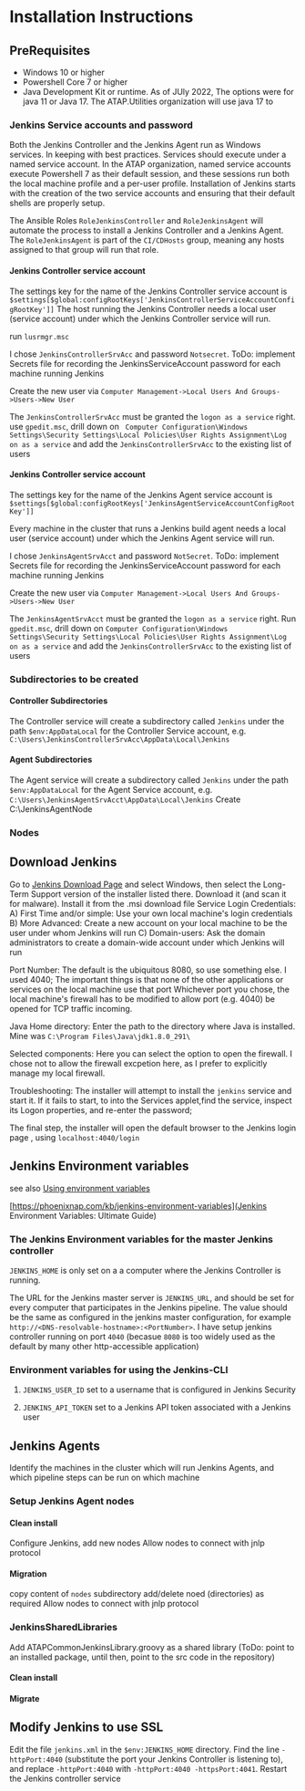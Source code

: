 # Installation Instructions

## PreRequisites

* Windows 10 or higher
* Powershell Core 7 or higher
* Java Development Kit or runtime. As of JUly 2022, The options were for java 11 or Java 17. The ATAP.Utilities organization will use java 17 to

### Jenkins Service accounts and password

Both the Jenkins Controller and the Jenkins Agent run as Windows services. In keeping with best practices. Services should execute under a named service account. In the ATAP organization, named service accounts execute Powershell 7 as their default session, and these sessions run both the local machine profile and a per-user profile. Installation of Jenkins starts with the creation of the two service accounts and ensuring that their default shells are properly setup.

The Ansible Roles `RoleJenkinsController` and `RoleJenkinsAgent` will automate the process to install a Jenkins Controller and a Jenkins Agent. The `RoleJenkinsAgent` is part of the `CI/CDHosts` group, meaning any hosts assigned to that group will run that role.

#### Jenkins Controller service account

The settings key for the name of the Jenkins Controller service account is `$settings[$global:configRootKeys['JenkinsControllerServiceAccountConfigRootKey']]`
The host running the Jenkins Controller needs a local user (service account) under which the Jenkins Controller service will run.

   run `lusrmgr.msc`

I chose `JenkinsControllerSrvAcc` and password `Notsecret`. ToDo: implement Secrets file for recording the JenkinsServiceAccount password for each machine running Jenkins

Create the new user via `Computer Management->Local Users And Groups->Users->New User`

The `JenkinsControllerSrvAcc` must be granted the `logon as a service` right. use `gpedit.msc`, drill down on ` Computer Configuration\Windows Settings\Security Settings\Local Policies\User Rights Assignment\Log on as a service` and add the `JenkinsControllerSrvAcc` to the existing list of users

#### Jenkins Controller service account

The settings key for the name of the Jenkins Agent service account is `$settings[$global:configRootKeys['JenkinsAgentServiceAccountConfigRootKey']]`

Every machine in the cluster that runs a Jenkins build agent needs a local user (service account) under which the Jenkins Agent service will run.

I chose `JenkinsAgentSrvAcct` and password `NotSecret`. ToDo: implement Secrets file for recording the JenkinsServiceAccount password for each machine running Jenkins

Create the new user via `Computer Management->Local Users And Groups->Users->New User`

The `JenkinsAgentSrvAcct` must be granted the `logon as a service` right. Run `gpedit.msc`, drill down on `Computer Configuration\Windows Settings\Security Settings\Local Policies\User Rights Assignment\Log on as a service` and add the `JenkinsControllerSrvAcc` to the existing list of users

### Subdirectories to be created

#### Controller Subdirectories

The Controller service will create a subdirectory called `Jenkins` under the path `$env:AppDataLocal`  for the Controller Service account, e.g. `C:\Users\JenkinsControllerSrvAcc\AppData\Local\Jenkins`

#### Agent Subdirectories

The Agent service will create a subdirectory called `Jenkins` under the path `$env:AppDataLocal`  for the Agent Service account, e.g. `C:\Users\JenkinsAgentSrvAcct\AppData\Local\Jenkins`
Create C:\JenkinsAgentNode

### Nodes


## Download Jenkins

Go to [Jenkins Download Page](https://www.jenkins.io/download/) and select Windows, then select the Long-Term Support version of the installer listed there.
Download it (and scan it for malware).
Install it from the .msi download file
  Service Login Credentials:
  A) First Time and/or simple: Use your own local machine's login credentials
  B) More Advanced: Create a new account on your local machine to be the user under whom Jenkins will run
  C) Domain-users: Ask the domain administrators to create a domain-wide account under which Jenkins will run

Port Number: The default is the ubiquitous 8080, so use something else. I used 4040; The important things is that none of the other applications or services on the local machine use that port
  Whichever port you chose, the local machine's firewall has to be modified to allow port (e.g. 4040) be opened for TCP traffic incoming.

Java Home directory: Enter the path to the directory where Java is installed. Mine was `C:\Program Files\Java\jdk1.8.0_291\`

Selected components: Here you can select the option to open the firewall. I chose not to allow the firewall excpetion here, as I prefer to explicitly manage my local firewall.

Troubleshooting: The installer will attempt to install the `jenkins` service and start it. If it fails to start, to into the Services applet,find the service, inspect its Logon properties, and re-enter the password;

The final step, the installer will open the default browser to the Jenkins login page , using `localhost:4040/login`

## Jenkins Environment variables

see also [Using environment variables](https://www.jenkins.io/doc/book/pipeline/jenkinsfile/#using-environment-variables)

[https://phoenixnap.com/kb/jenkins-environment-variables](Jenkins Environment Variables: Ultimate Guide)

### The Jenkins Environment variables for the master Jenkins controller

`JENKINS_HOME` is only set on a a computer where the Jenkins Controller is running.

The URL for the Jenkins master server is `JENKINS_URL`, and should be set for every computer that participates in the Jenkins pipeline. The value should be the same as configured in the jenkins master configuration, for example `http://<DNS-resolvable-hostname>:<PortNumber>`.
I have setup jenkins controller running on port `4040` (becasue `8080` is too widely used as the default by many other http-accessible application)

### Environment variables for using the Jenkins-CLI

1) `JENKINS_USER_ID` set to a username that is configured in Jenkins Security

1) `JENKINS_API_TOKEN` set to a Jenkins API token associated with a Jenkins user


## Jenkins Agents

Identify the machines in the cluster which will run Jenkins Agents, and which pipeline steps can be run on which machine

### Setup Jenkins Agent nodes

#### Clean install

  Configure Jenkins, add new nodes
  Allow nodes to connect with jnlp protocol

#### Migration
 copy content of `nodes` subdirectory
 add/delete noed (directories) as required
 Allow nodes to connect with jnlp protocol


### JenkinsSharedLibraries

Add ATAPCommonJenkinsLibrary.groovy as a shared library (ToDo: point to an installed package, until then, point to the src code in the repository)

#### Clean install

#### Migrate

## Modify Jenkins to use SSL



Edit the file `jenkins.xml` in the `$env:JENKINS_HOME` directory. Find the line `-httpPort:4040` (substitute the port your Jenkins Controller is listening to), and replace `-httpPort:4040` with `-httpPort:4040 -httpsPort:4041`. Restart the Jenkins controller service
